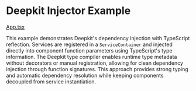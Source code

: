 # Deepkit Injector Example

[App.tsx](./src/App.tsx)

This example demonstrates Deepkit's dependency injection with TypeScript reflection. Services are registered in a `ServiceContainer` and injected directly into component function parameters using TypeScript's type information. The Deepkit type compiler enables runtime type metadata without decorators or manual registration, allowing for clean dependency injection through function signatures. This approach provides strong typing and automatic dependency resolution while keeping components decoupled from service instantiation.
